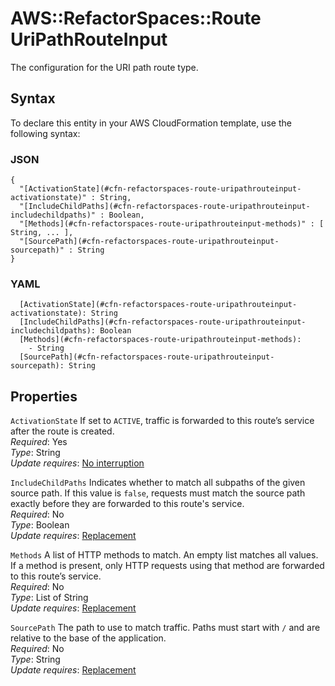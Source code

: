 # AWS::RefactorSpaces::Route UriPathRouteInput<a name="aws-properties-refactorspaces-route-uripathrouteinput"></a>

The configuration for the URI path route type\.

## Syntax<a name="aws-properties-refactorspaces-route-uripathrouteinput-syntax"></a>

To declare this entity in your AWS CloudFormation template, use the following syntax:

### JSON<a name="aws-properties-refactorspaces-route-uripathrouteinput-syntax.json"></a>

```
{
  "[ActivationState](#cfn-refactorspaces-route-uripathrouteinput-activationstate)" : String,
  "[IncludeChildPaths](#cfn-refactorspaces-route-uripathrouteinput-includechildpaths)" : Boolean,
  "[Methods](#cfn-refactorspaces-route-uripathrouteinput-methods)" : [ String, ... ],
  "[SourcePath](#cfn-refactorspaces-route-uripathrouteinput-sourcepath)" : String
}
```

### YAML<a name="aws-properties-refactorspaces-route-uripathrouteinput-syntax.yaml"></a>

```
  [ActivationState](#cfn-refactorspaces-route-uripathrouteinput-activationstate): String
  [IncludeChildPaths](#cfn-refactorspaces-route-uripathrouteinput-includechildpaths): Boolean
  [Methods](#cfn-refactorspaces-route-uripathrouteinput-methods):
    - String
  [SourcePath](#cfn-refactorspaces-route-uripathrouteinput-sourcepath): String
```

## Properties<a name="aws-properties-refactorspaces-route-uripathrouteinput-properties"></a>

`ActivationState` <a name="cfn-refactorspaces-route-uripathrouteinput-activationstate"></a>
If set to `ACTIVE`, traffic is forwarded to this route’s service after the route is created\.  
_Required_: Yes  
_Type_: String  
_Update requires_: [No interruption](https://docs.aws.amazon.com/AWSCloudFormation/latest/UserGuide/using-cfn-updating-stacks-update-behaviors.html#update-no-interrupt)

`IncludeChildPaths` <a name="cfn-refactorspaces-route-uripathrouteinput-includechildpaths"></a>
Indicates whether to match all subpaths of the given source path\. If this value is `false`, requests must match the source path exactly before they are forwarded to this route's service\.  
_Required_: No  
_Type_: Boolean  
_Update requires_: [Replacement](https://docs.aws.amazon.com/AWSCloudFormation/latest/UserGuide/using-cfn-updating-stacks-update-behaviors.html#update-replacement)

`Methods` <a name="cfn-refactorspaces-route-uripathrouteinput-methods"></a>
A list of HTTP methods to match\. An empty list matches all values\. If a method is present, only HTTP requests using that method are forwarded to this route’s service\.  
_Required_: No  
_Type_: List of String  
_Update requires_: [Replacement](https://docs.aws.amazon.com/AWSCloudFormation/latest/UserGuide/using-cfn-updating-stacks-update-behaviors.html#update-replacement)

`SourcePath` <a name="cfn-refactorspaces-route-uripathrouteinput-sourcepath"></a>
The path to use to match traffic\. Paths must start with `/` and are relative to the base of the application\.  
_Required_: No  
_Type_: String  
_Update requires_: [Replacement](https://docs.aws.amazon.com/AWSCloudFormation/latest/UserGuide/using-cfn-updating-stacks-update-behaviors.html#update-replacement)
